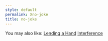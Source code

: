 ```yaml
---
style: default
permalink: Xno-joke
title: no-joke
---
```

You may also like:
[Lending a Hand](http://scp-wiki.net/lending-a-hand)
[Interference](http://scp-wiki.net/interference)